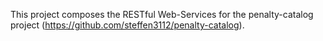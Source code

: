 This project composes the RESTful Web-Services for the penalty-catalog project (https://github.com/steffen3112/penalty-catalog).
